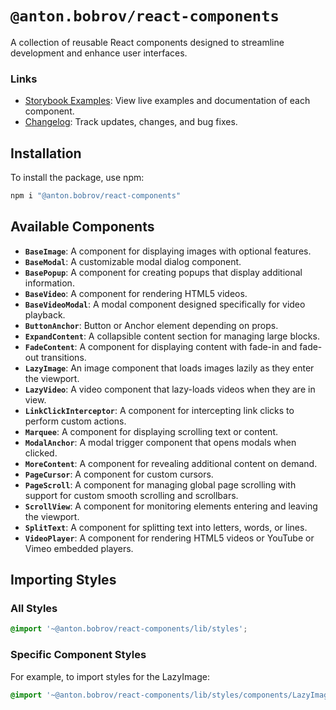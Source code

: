 # `@anton.bobrov/react-components`

A collection of reusable React components designed to streamline development and enhance user interfaces.

### Links
- [Storybook Examples](https://antonbobrov.github.io/react-kit/): View live examples and documentation of each component.
- [Changelog](https://github.com/antonbobrov/react-kit/blob/develop/apps/react-components/CHANGELOG.md): Track updates, changes, and bug fixes.

## Installation

To install the package, use npm:

```bash
npm i "@anton.bobrov/react-components"
```

## Available Components

- **`BaseImage`**: A component for displaying images with optional features.
- **`BaseModal`**: A customizable modal dialog component.
- **`BasePopup`**: A component for creating popups that display additional information.
- **`BaseVideo`**: A component for rendering HTML5 videos.
- **`BaseVideoModal`**: A modal component designed specifically for video playback.
- **`ButtonAnchor`**: Button or Anchor element depending on props.
- **`ExpandContent`**: A collapsible content section for managing large blocks.
- **`FadeContent`**: A component for displaying content with fade-in and fade-out transitions.
- **`LazyImage`**: An image component that loads images lazily as they enter the viewport.
- **`LazyVideo`**: A video component that lazy-loads videos when they are in view.
- **`LinkClickInterceptor`**: A component for intercepting link clicks to perform custom actions.
- **`Marquee`**: A component for displaying scrolling text or content.
- **`ModalAnchor`**: A modal trigger component that opens modals when clicked.
- **`MoreContent`**: A component for revealing additional content on demand.
- **`PageCursor`**: A component for custom cursors.
- **`PageScroll`**: A component for managing global page scrolling with support for custom smooth scrolling and scrollbars.
- **`ScrollView`**: A component for monitoring elements entering and leaving the viewport.
- **`SplitText`**: A component for splitting text into letters, words, or lines.
- **`VideoPlayer`**: A component for rendering HTML5 videos or YouTube or Vimeo embedded players.

## Importing Styles

### All Styles
```scss
@import '~@anton.bobrov/react-components/lib/styles';
```

### Specific Component Styles
For example, to import styles for the LazyImage:
```scss
@import '~@anton.bobrov/react-components/lib/styles/components/LazyImage';
```
